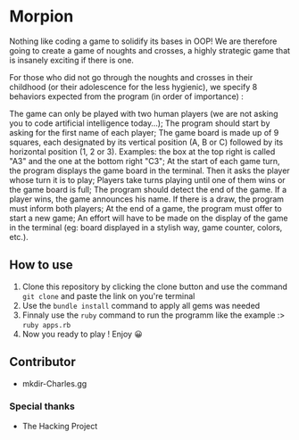 <h1> Morpion </h1>

Nothing like coding a game to solidify its bases in OOP! We are therefore going to create a game of noughts and crosses, a highly strategic game that is insanely exciting if there is one.

For those who did not go through the noughts and crosses in their childhood (or their adolescence for the less hygienic), we specify 8 behaviors expected from the program (in order of importance) :

The game can only be played with two human players (we are not asking you to code artificial intelligence today…);
The program should start by asking for the first name of each player;
The game board is made up of 9 squares, each designated by its vertical position (A, B or C) followed by its horizontal position (1, 2 or 3). Examples: the box at the top right is called "A3" and the one at the bottom right "C3";
At the start of each game turn, the program displays the game board in the terminal. Then it asks the player whose turn it is to play;
Players take turns playing until one of them wins or the game board is full;
The program should detect the end of the game. If a player wins, the game announces his name. If there is a draw, the program must inform both players;
At the end of a game, the program must offer to start a new game;
An effort will have to be made on the display of the game in the terminal (eg: board displayed in a stylish way, game counter, colors, etc.).

<h2> How to use </h2>

  1. Clone this repository by clicking the clone button and use the command `git clone` and paste the link on you're terminal
  2. Use the `bundle install` command to apply all gems was needed
  3. Finnaly use the `ruby` command to run the programm like the example :> `ruby apps.rb`
  4. Now you ready to play ! Enjoy 😀

<h2> Contributor</h2>

- mkdir-Charles.gg

<h3> Special thanks </h3>

- The Hacking Project

